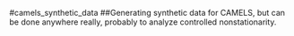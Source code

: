 #camels_synthetic_data
##Generating synthetic data for CAMELS, but can be done anywhere really, probably to analyze controlled nonstationarity.

